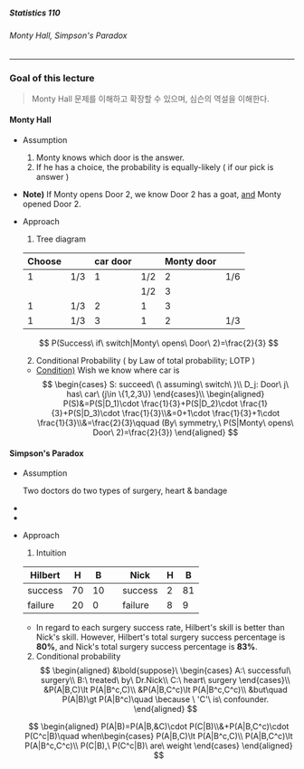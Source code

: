 ##### Statistics 110

###### Monty Hall, Simpson's Paradox

---



### Goal of this lecture

> Monty Hall 문제를 이해하고 확장할 수 있으며, 심슨의 역설을 이해한다.





#### Monty Hall

- Assumption

  1. Monty knows which door is the answer.
  2. If he has a choice, the probability is equally-likely ( if our pick is answer )

- **Note)** If Monty opens Door 2, we know Door 2 has a goat, <u>and</u> Monty opened Door 2. 

- Approach

  1) Tree diagram

  | Choose |      | car door |      | Monty door |      |
  | ------ | ---- | -------- | ---- | ---------- | ---- |
  | 1      | 1/3  | 1        | 1/2  | 2          | 1/6  |
  |        |      |          | 1/2  | 3          |      |
  | 1      | 1/3  | 2        | 1    | 3          |      |
  | 1      | 1/3  | 3        | 1    | 2          | 1/3  |

  $$
  P(Success\ if\ switch|Monty\ opens\ Door\ 2)=\frac{2}{3}
  $$

  2) Conditional Probability ( by Law of total probability; LOTP )

  - <u>Condition)</u> Wish we know where car is
    $$
    \begin{cases}
    S: succeed\ (\ assuming\ switch\ )\\
    D_j: Door\ j\ has\ car\ (j\in \{1,2,3\})
    \end{cases}\\
    \begin{aligned}
    P(S)&=P(S|D_1)\cdot \frac{1}{3}+P(S|D_2)\cdot \frac{1}{3}+P(S|D_3)\cdot \frac{1}{3}\\&=0+1\cdot \frac{1}{3}+1\cdot \frac{1}{3}\\&=\frac{2}{3}\qquad (By\ symmetry,\ P(S|Monty\ opens\ Door\ 2)=\frac{2}{3})
    \end{aligned}
    $$

  






#### Simpson's Paradox

- Assumption

  Two doctors do two types of surgery, heart & bandage

- 

- 

- Approach

  1) Intuition

  | Hilbert | H    | B    |      | Nick    | H    | B    |
  | ------- | ---- | ---- | ---- | ------- | ---- | ---- |
  | success | 70   | 10   |      | success | 2    | 81   |
  | failure | 20   | 0    |      | failure | 8    | 9    |

  - In regard to each surgery success rate, Hilbert's skill is better than Nick's skill. However, Hilbert's total surgery success percentage is **80%**, and Nick's total surgery success percentage is **83%**.

  2) Conditional probability
  $$
  \begin{aligned}
  &\bold{suppose}\
  \begin{cases}
  A:\ successful\ surgery\\
  B:\ treated\ by\ Dr.Nick\\
  C:\ heart\ surgery
  \end{cases}\\
  &P(A|B,C)\lt P(A|B^c,C)\\
  &P(A|B,C^c)\lt P(A|B^c,C^c)\\
  &but\quad P(A|B)\gt P(A|B^c)\quad \because \ 'C'\ is\ confounder.
  \end{aligned}
  $$
  
  
  $$
  \begin{aligned}
  P(A|B)=P(A|B,&C)\cdot P(C|B)\\&+P(A|B,C^c)\cdot P(C^c|B)\quad when\begin{cases}
  P(A|B,C)\lt P(A|B^c,C)\\
  P(A|B,C^c)\lt P(A|B^c,C^c)\\
  P(C|B),\ P(C^c|B)\ are\ weight
  \end{cases}
  \end{aligned}
  $$
  

